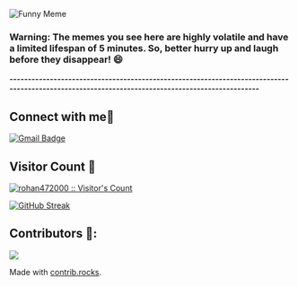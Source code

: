 
![Funny Meme](https://i.redd.it/rtfpon48njrb1.jpg?width=100&height=100)


### Warning: The memes you see here are highly volatile and have a limited lifespan of 5 minutes. So, better hurry up and laugh before they disappear! 😄
**------------------------------------------------------------------------------------------------------------------------------------------------**

<h2> Connect with me👋 </h2>

[![Gmail Badge](https://img.shields.io/badge/-anand00rohan@gmail.com-c14438?style=flat&logo=Gmail&logoColor=white&link=mailto:rizsyad@gmail.com)](mailto:anand00rohan@gmail.com)

<h2>Visitor Count 👀</h2>
<p>
    <a href="https://github.com/rohan472000">
        <img src="https://profile-counter.glitch.me/{rohan472000}/count.svg" alt="rohan472000 :: Visitor's Count"/>
    </a>
</p>

[![GitHub Streak](https://streak-stats.demolab.com/?user=rohan472000&theme=dark)](https://git.io/streak-stats)

## Contributors 🌟:
<a href="https://github.com/rohan472000/rohan472000/graphs/contributors">
  <img src="https://contrib.rocks/image?repo=rohan472000/rohan472000" />
</a>

Made with [contrib.rocks](https://contrib.rocks).
